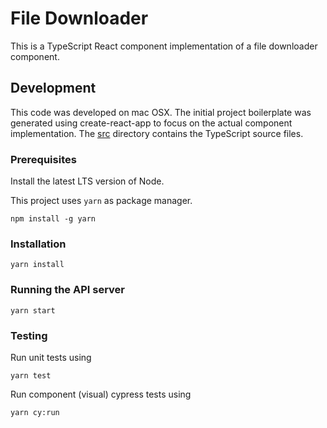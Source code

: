 # File Downloader

This is a TypeScript React component implementation of a file downloader component.

## Development

This code was developed on mac OSX.
The initial project boilerplate was generated using create-react-app to focus on the actual component implementation.
The [src](./src/) directory contains the TypeScript source files.

### Prerequisites

Install the latest LTS version of Node.

This project uses `yarn` as package manager.

```
npm install -g yarn
```

### Installation

```
yarn install
```

### Running the API server

```
yarn start
```

### Testing

Run unit tests using

```
yarn test
```

Run component (visual) cypress tests using

```
yarn cy:run
```
